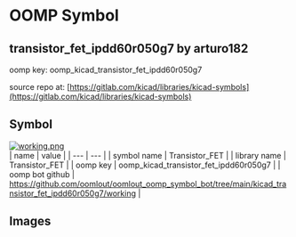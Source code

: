 # OOMP Symbol  
## transistor_fet_ipdd60r050g7  by arturo182  
  
oomp key: oomp_kicad_transistor_fet_ipdd60r050g7  
  
source repo at: [https://gitlab.com/kicad/libraries/kicad-symbols](https://gitlab.com/kicad/libraries/kicad-symbols)  
## Symbol  
  
[![working.png](working_600.png)](working.png)  
| name | value | 
| --- | --- | 
| symbol name | Transistor_FET | 
| library name | Transistor_FET | 
| oomp key | oomp_kicad_transistor_fet_ipdd60r050g7 | 
| oomp bot github | https://github.com/oomlout/oomlout_oomp_symbol_bot/tree/main/kicad_transistor_fet_ipdd60r050g7/working | 
## Images  
